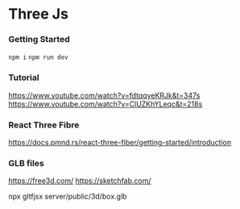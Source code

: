 # Three Js

### Getting Started
``` npm i ```
``` npm run dev ```

### Tutorial
https://www.youtube.com/watch?v=fdtqqyeKRJk&t=347s
https://www.youtube.com/watch?v=ClUZKhYLeqc&t=218s

### React Three Fibre
https://docs.pmnd.rs/react-three-fiber/getting-started/introduction

### GLB files
https://free3d.com/
https://sketchfab.com/

npx gltfjsx server/public/3d/box.glb